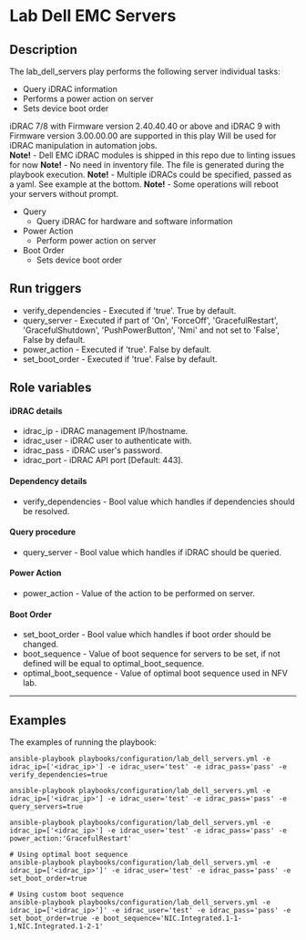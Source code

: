 # Lab Dell EMC Servers

## Description
The lab_dell_servers play performs the following server individual tasks:
- Query iDRAC information
- Performs a power action on server
- Sets device boot order

iDRAC 7/8 with Firmware version 2.40.40.40 or above and iDRAC 9 with Firmware version 3.00.00.00 are supported in this play
Will be used for iDRAC manipulation in automation jobs.  
**Note!** - Dell EMC iDRAC modules is shipped in this repo due to linting issues for now
**Note!** - No need in inventory file. The file is generated during the playbook execution.
**Note!** - Multiple iDRACs could be specified, passed as a yaml. See example at the bottom.
**Note!** - Some operations will reboot your servers without prompt.

* Query
    * Query iDRAC for hardware and software information
* Power Action
    * Perform power action on server
* Boot Order
    * Sets device boot order

## Run triggers
* verify_dependencies - Executed if 'true'. True by default.
* query_server - Executed if part of 'On', 'ForceOff', 'GracefulRestart', 'GracefulShutdown', 'PushPowerButton', 'Nmi' and not set to 'False', False by default.
* power_action - Executed if 'true'. False by default.
* set_boot_order - Executed if 'true'. False by default.

## Role variables
#### iDRAC details
- idrac_ip - iDRAC management IP/hostname.
- idrac_user - iDRAC user to authenticate with.
- idrac_pass - iDRAC user's password.
- idrac_port - iDRAC API port [Default: 443].

#### Dependency details
- verify_dependencies - Bool value which handles if dependencies should be resolved.

#### Query procedure
- query_server - Bool value which handles if iDRAC should be queried.

#### Power Action
- power_action - Value of the action to be performed on server.

#### Boot Order
- set_boot_order - Bool value which handles if boot order should be changed.
- boot_sequence - Value of boot sequence for servers to be set, if not defined will be equal to optimal_boot_sequence.
- optimal_boot_sequence - Value of optimal boot sequence used in NFV lab.

***
## Examples
The examples of running the playbook:  

```Installing dependencies:
ansible-playbook playbooks/configuration/lab_dell_servers.yml -e idrac_ip=['<idrac_ip>'] -e idrac_user='test' -e idrac_pass='pass' -e verify_dependencies=true
```

```Querying iDRAC:
ansible-playbook playbooks/configuration/lab_dell_servers.yml -e idrac_ip=['<idrac_ip>'] -e idrac_user='test' -e idrac_pass='pass' -e query_servers=true
```

```Power Action:
ansible-playbook playbooks/configuration/lab_dell_servers.yml -e idrac_ip=['<idrac_ip>'] -e idrac_user='test' -e idrac_pass='pass' -e power_action:'GracefulRestart'
```

```
# Using optimal boot sequence
ansible-playbook playbooks/configuration/lab_dell_servers.yml -e idrac_ip=['<idrac_ip>']' -e idrac_user='test' -e idrac_pass='pass' -e set_boot_order=true

# Using custom boot sequence
ansible-playbook playbooks/configuration/lab_dell_servers.yml -e idrac_ip=['<idrac_ip>']' -e idrac_user='test' -e idrac_pass='pass' -e set_boot_order=true -e boot_sequence='NIC.Integrated.1-1-1,NIC.Integrated.1-2-1'
```
